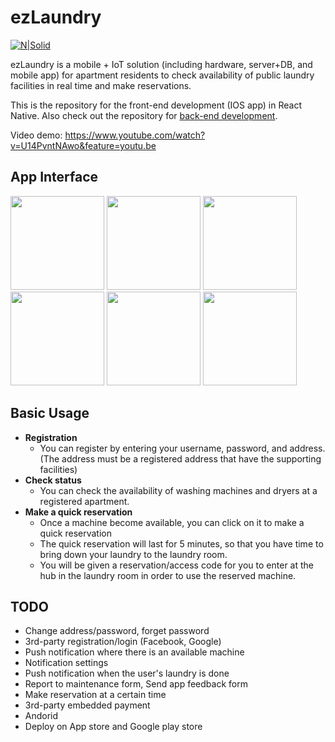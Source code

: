 # ezLaundry

[![N|Solid](http://i.imgur.com/UZy5V1T.png)](https://nodesource.com/products/nsolid)

ezLaundry is a mobile + IoT solution (including hardware, server+DB, and mobile app) for apartment residents to check availability of public laundry facilities in real time and make reservations.

This is the repository for the front-end development (IOS app) in React Native.
Also check out the repository for [back-end development](https://github.com/wanghaodawn/Laundry-Helper).

Video demo: https://www.youtube.com/watch?v=U14PvntNAwo&feature=youtu.be


## App Interface
<img src="http://i.imgur.com/1wdBrLX.png" width="150">
<img src="http://i.imgur.com/xTzpuiR.png" width="150">
<img src="http://i.imgur.com/tWjatqq.png" width="150">

<img src="http://i.imgur.com/NpRYn2n.png" width="150">
<img src="http://i.imgur.com/lx3W0rj.png" width="150">
<img src="http://i.imgur.com/kUBzPW6.png" width="150">


## Basic Usage
* <b>Registration</b>
   * You can register by entering your username, password, and address. (The address must be a registered address that have the supporting facilities)
* <b>Check status</b>
   * You can check the availability of washing machines and dryers at a registered apartment.
* <b>Make a quick reservation</b>
   * Once a machine become available, you can click on it to make a quick reservation
   * The quick reservation will last for 5 minutes, so that you have time to bring down your laundry to the laundry room.
   * You will be given a reservation/access code for you to enter at the hub in the laundry room in order to use the reserved machine.


## TODO
* Change address/password, forget password
* 3rd-party registration/login (Facebook, Google)
* Push notification where there is an available machine
* Notification settings
* Push notification when the user's laundry is done
* Report to maintenance form, Send app feedback form
* Make reservation at a certain time
* 3rd-party embedded payment
* Andorid 
* Deploy on App store and Google play store
